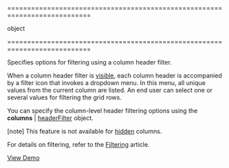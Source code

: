 <!--**
/*-------------------------------------------
    Auto-generated file. Do not modify.
-------------------------------------------

**-->
===========================================================================
<!--type-->object<!--/type-->
===========================================================================

<!--shortDescription-->
Specifies options for filtering using a column header filter.
<!--/shortDescription-->

<!--fullDescription-->
When a column header filter is [visible]({basewidgetpath}/Configuration/headerFilter/#visible), each column header is accompanied by a filter icon that invokes a dropdown menu. In this menu, all unique values from the current column are listed. An end user can select one or several values for filtering the grid rows.

You can specify the column-level header filtering options using the **columns** | [headerFilter]({basewidgetpath}/Configuration/columns/headerFilter/) object.

[note] This feature is not available for [hidden]({basewidgetpath}/Configuration/columns/#visible) columns.

For details on filtering, refer to the [Filtering](/Documentation/Guide/Widgets/DataGrid/Filtering/) article.

<a href="http://js.devexpress.com/Demos/WidgetsGallery/#demo/datagridgridfilteringandsortingfiltering/" class="button orange small fix-width-155" style="margin-right: 20px;" target="_blank">View Demo</a>

<!--/fullDescription-->